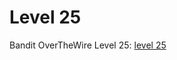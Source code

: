 # Level 25

Bandit OverTheWire Level 25: [level 25](https://overthewire.org/wargames/bandit/bandit25.html)

